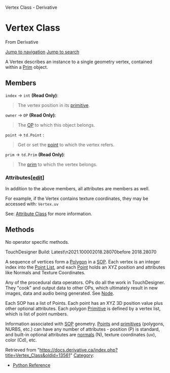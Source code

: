 

Vertex Class - Derivative

























# Vertex Class

From Derivative



[Jump to navigation](#mw-head)
[Jump to search](#searchInput)

A Vertex describes an instance to a single geometry vertex, contained within a [Prim](Prim_Class.html "Prim Class") object.

  


## Members

`index` → `int` **(Read Only)**:

> The vertex position in its [primitive](Prim_Class.html "Prim Class").

`owner` → `OP` **(Read Only)**:

> The [OP](OP_Class.html "OP Class") to which this object belongs.

`point` → `td.Point` :

> Get or set the [point](Point_Class.html "Point Class") to which the vertex refers.

`prim` → `td.Prim` **(Read Only)**:

> The [prim](Prim_Class.html "Prim Class") to which the vertex belongs.

### Attributes[[edit](https://docs.derivative.ca/index.php?title=Template:SubSection&action=edit&section=T-1 "Edit section: Attributes")]

In addition to the above members, all attributes are members as well.

For example, if the Vertex contains texture coordinates, they may be accessed with: `Vertex.uv`

See: [Attribute Class](Attribute_Class.html "Attribute Class") for more information.

## Methods

No operator specific methods.

  

TouchDesigner Build: Latest\n2021.100002018.28070before 2018.28070

A sequence of vertices form a [Polygon](Polygon.html "Polygon") in a [SOP](SOP.html "SOP"). Each vertex is an integer index into the [Point List](Point_List.html "Point List"), and each [Point](Point.html "Point") holds an XYZ position and attributes like Normals and Texture Coordinates.


Any of the procedural data operators. OPs do all the work in TouchDesigner. They "cook" and output data to other OPs, which ultimately result in new images, data and audio being generated. See [Node](Node.html "Node").


Each SOP has a list of Points. Each point has an XYZ 3D position value plus other optional attributes. Each polygon [Primitive](Primitive.html "Primitive") is defined by a vertex list, which is list of point numbers.


Information associated with [SOP](SOP.html "SOP") geometry. [Points](Point.html "Point") and [primitives](Primitive.html "Primitive") (polygons, NURBS, etc.) can have any number of attributes - position (P) is standard, and built-in optional attributes are [normals](Normals.html "Normals") (N), texture coordinates (uv), color (Cd), etc.







Retrieved from "<https://docs.derivative.ca/index.php?title=Vertex_Class&oldid=13561>"
[Category](Special_Categories.html "Special:Categories"):

* [Python Reference](Category_Python_Reference.html "Category:Python Reference")
